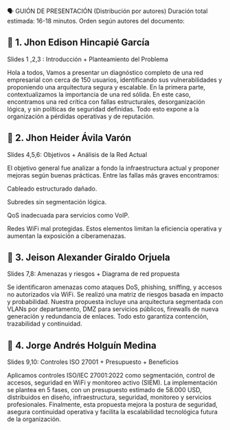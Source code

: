 🗣️ GUIÓN DE PRESENTACIÓN (Distribución por autores)
Duración total estimada: 16-18 minutos.
Orden según autores del documento:

## 🎤 1. Jhon Edison Hincapié García
Slides 1 ,2,3 : Introducción + Planteamiento del Problema

Hola a todos, Vamos a presentar un diagnóstico completo de una red empresarial con cerca de 150 usuarios, identificando sus vulnerabilidades y proponiendo una arquitectura segura y escalable.
En la primera parte, contextualizamos la importancia de una red sólida. En este caso, encontramos una red crítica con fallas estructurales, desorganización lógica, y sin políticas de seguridad definidas. Todo esto expone a la organización a pérdidas operativas y de reputación.

## 🎤 2. Jhon Heider Ávila Varón
Slides 4,5,6: Objetivos + Análisis de la Red Actual

El objetivo general fue analizar a fondo la infraestructura actual y proponer mejoras según buenas prácticas.
Entre las fallas más graves encontramos:

Cableado estructurado dañado.

Subredes sin segmentación lógica.

QoS inadecuada para servicios como VoIP.

Redes WiFi mal protegidas.
Estos elementos limitan la eficiencia operativa y aumentan la exposición a ciberamenazas.

## 🎤 3. Jeison Alexander Giraldo Orjuela
Slides 7,8: Amenazas y riesgos + Diagrama de red propuesta

Se identificaron amenazas como ataques DoS, phishing, sniffing, y accesos no autorizados vía WiFi. Se realizó una matriz de riesgos basada en impacto y probabilidad.
Nuestra propuesta incluye una arquitectura segmentada con VLANs por departamento, DMZ para servicios públicos, firewalls de nueva generación y redundancia de enlaces. Todo esto garantiza contención, trazabilidad y continuidad.

## 🎤 4. Jorge Andrés Holguín Medina
Slides 9,10: Controles ISO 27001 + Presupuesto + Beneficios

Aplicamos controles ISO/IEC 27001:2022 como segmentación, control de accesos, seguridad en WiFi y monitoreo activo (SIEM).
La implementación se plantea en 5 fases, con un presupuesto estimado de 58.000 USD, distribuidos en diseño, infraestructura, seguridad, monitoreo y servicios profesionales.
Finalmente, esta propuesta mejora la postura de seguridad, asegura continuidad operativa y facilita la escalabilidad tecnológica futura de la organización.

